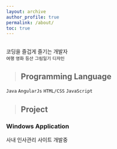 ```yaml
---
layout: archive
author_profile: true
permalink: /about/
toc: true
---
```


> ##  

코딩을 즐겁게 즐기는 개발자  
`여행` `영화` `등산` `그림일기` `디자인`


> ##  Programming Language

`Java` `AngularJs` `HTML/CSS` `JavaScript` 
  
  
> ## Project

### Windows Application

사내 인사관리 사이트 개발중
